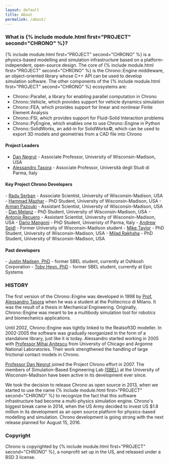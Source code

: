 ```yaml
---
layout: default
title: About
permalink: /about/
---
```



<h3>What is {% include module.html first="PROJECT" second="CHRONO" %}?</h3>

{% include module.html first="PROJECT" second="CHRONO" %} is a physics-based modelling and simulation infrastructure based on a platform-independent, open-source design. The core of {% include module.html first="PROJECT" second="CHRONO" %} is the Chrono::Engine middleware, an object-oriented library whose C++ API can be used to develop simulation software. The other components of the {% include module.html first="PROJECT" second="CHRONO" %} ecosystems are: 

- Chrono::Parallel, a library for enabling parallel computation in Chrono
- Chrono::Vehicle, which provides support for vehicle dynamics simulation
- Chrono::FEA, which provides support for linear and nonlinear Finite Element Analysis
- Chrono::FSI, which provides support for Fluid-Solid Interaction problems
- Chrono::PyEngine, which enables one to use Chrono::Engine in Python
- Chrono::SolidWorks, an add-in for SolidWorks&copy;, which can be used to export 3D models and geometries from a  CAD file into Chrono


<h4> Project Leaders</h4>


- <a href="http://homepages.cae.wisc.edu/~negrut/index.htm">Dan Negrut</a> - Associate Professor, University of Wisconsin-Madison, USA
- <a href="http://dynamics.eng.unipr.it/tasora">Alessandro Tasora</a> - Associate Professor, Università degli Studi di Parma, Italy



<h4>Key Project Chrono Developers</h4>
- <a href="http://sbel.wisc.edu/People/">Radu Serban</a> - Associate Scientist, University of Wisconsin-Madison, USA
- <a href="http://hamelot.co.uk/">Hammad Mazhar</a> - PhD Student, University of Wisconsin-Madison, USA
- <a href="http://sbel.wisc.edu/People/">Arman Pazouki</a> - Assistant Scientist, University of Wisconsin-Madison, USA
- <a href="http://melanz.us/ ">Dan Melanz</a> - PhD Student, University of Wisconsin-Madison, USA
- <a href="http://sbel.wisc.edu/People/">Antonio Recuero</a> - Assistant Scientist, University of Wisconsin-Madison, USA
- <a href="http://sbel.wisc.edu/People/">Dario Mangoni</a> - PhD Student, Univeristy of Parma, Italy
- <a href="https://andrewseidl.com/">Andrew Seidl</a> - Former University of Wisconsin-Madison student
- <a href="http://sbel.wisc.edu/People/">Mike Taylor</a> - PhD Student, University of Wisconsin-Madison, USA
- <a href="http://sbel.wisc.edu/People/">Milad Rakhsha</a> - PhD Student, University of Wisconsin-Madison, USA


<h4>Past developers</h4>
- <a href="http://sbel.wisc.edu/People/madsen/sbel.html ">Justin Madsen, PhD</a> - former SBEL student, currently at Oshkosh Corporation
- <a href="http://sbel.wisc.edu/People/heyn/index.htm ">Toby Heyn, PhD</a> - former SBEL student, currently at Epic Systems


### HISTORY

The first version of the Chrono::Engine was developed in 1998 by [Prof. Alessandro Tasora](http://dynamics.eng.unipr.it/tasora) when he was a student at the Politecnico di Milano. It was the result of a thesis in Mechanical Engineering. Originally, Chrono::Engine was meant to be a multibody simulation tool for robotics and biomechanics applications.

Until 2002, Chrono::Engine was tightly linked to the Realsoft3D modeller. In 2002-2005 the software was gradually reorganized in the form of a standalone library, just like it is today. Alessandro started working in 2005 with [Professor Mihai Anitescu](http://www.mcs.anl.gov/~anitescu/) from University of Chicago and Argonne National Laboratories. Their work strengthened the handling of large frictional contact models in Chrono. 

[Professor Dan Negrut](http://homepages.cae.wisc.edu/~negrut/index.htm) joined the Project Chrono effort in 2007. The members of Simulation-Based Engineering Lab [\(SBEL\)](http://sbel.wisc.edu) at the University of Wisconsin-Madison have been active in its development ever since. 

We took the decision to release Chrono as open source in 2013, when we started to use the name {% include module.html first="PROJECT" second="CHRONO" %} to recognize the fact that this software infrastructure had become a multi-physics simulation engine. Chrono's biggest break came in 2014, when the US Army decided to invest US $1.8 million in its development as an open source platform for physics-based modelling and simulation. Chrono development is going strong with the next release planned for August 15, 2016. 

### Copyright
Chrono is copyrighted by {% include module.html first="PROJECT" second="CHRONO" %}, a nonprofit set up in the US, and released under a BSD 3 license. 


<br><br>
